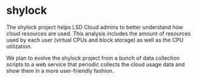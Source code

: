 # shylock

The shylock project helps LSD Cloud admins to better understand how cloud resources are used. This analysis includes the amount of resources used by each user (virtual CPUs and block storage) as well as the CPU utilization.

We plan to evolve the shylock project from a bunch of data collection scripts to a web service that periodic collects the cloud usage data and show them in a more user-friendly fashion.
